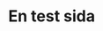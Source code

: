 <!-- ---
Title: Test
Description: Testing
--- -->

En test sida
==================

<div class= "element-1"></div>

<div class= "element-2"></div>

<div class= "element-3"></div>

<div class= "element-4"></div>

